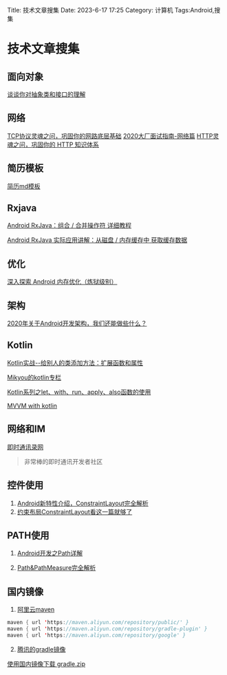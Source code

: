 Title: 技术文章搜集
Date: 2023-6-17 17:25
Category: 计算机
Tags:Android,搜集

# 技术文章搜集

## 面向对象

[谈谈你对抽象类和接口的理解](https://juejin.im/entry/59fa7b07518825076a0c4a0c)

## 网络

[TCP协议灵魂之问，巩固你的网路底层基础](https://juejin.im/post/5e527c58e51d4526c654bf41)
[2020大厂面试指南-网络篇](https://juejin.im/post/5e44e17a518825491b11bd63)
[HTTP灵魂之问，巩固你的 HTTP 知识体系](https://gank.io/post/5e7990d81e12e48ff711862e)

## 简历模板

[简历md模板](https://github.com/geekcompany/ResumeSample)

## Rxjava

[Android RxJava：组合 / 合并操作符 详细教程](https://www.jianshu.com/p/c2a7c03da16d)

[Android RxJava 实际应用讲解：从磁盘 / 内存缓存中 获取缓存数据](https://www.jianshu.com/p/6f3b6b934787)

## 优化

[深入探索 Android 内存优化（炼狱级别）](https://gank.io/post/5e79880393b891c522d3bde6)

## 架构

[2020年关于Android开发架构，我们还能做些什么？](https://gank.io/post/5e50eaf6a4f7880ef87b35f2)

## Kotlin

[Kotlin实战--给别人的类添加方法：扩展函数和属性](https://blog.csdn.net/Simon_Crystin/article/details/90294505)

[Mikyou的kotlin专栏](https://blog.csdn.net/u013064109/category_7125973.html)

[Kotlin系列之let、with、run、apply、also函数的使用](https://blog.csdn.net/u013064109/article/details/78786646)

[MVVM with kotlin](https://www.jianshu.com/c/50336d57e9b0)

## 网络和IM

[即时通讯录网](http://www.52im.net/)
> 非常棒的即时通讯开发者社区

## 控件使用
1. [Android新特性介绍，ConstraintLayout完全解析](https://blog.csdn.net/guolin_blog/article/details/53122387)
2. [约束布局ConstraintLayout看这一篇就够了](https://www.jianshu.com/p/17ec9bd6ca8a)

## PATH使用
1. [Android开发之Path详解](https://blog.csdn.net/xiangzhihong8/article/details/78278931?utm_medium=distribute.pc_relevant.none-task-blog-BlogCommendFromMachineLearnPai2-2.channel_param&depth_1-utm_source=distribute.pc_relevant.none-task-blog-BlogCommendFromMachineLearnPai2-2.channel_param)

2. [Path&PathMeasure完全解析](https://blog.csdn.net/weiwozhiyi/article/details/70149147)

## 国内镜像
1. [阿里云maven](https://developer.aliyun.com/mvn/guide)

```java
maven { url 'https://maven.aliyun.com/repository/public/' }
maven { url 'https://maven.aliyun.com/repository/gradle-plugin' }
maven { url 'https://maven.aliyun.com/repository/google' }
```
2. [腾讯的gradle镜像](https://services.gradle.org/distributions/)
 
[使用国内镜像下载 gradle.zip](https://blog.csdn.net/qq_37214567/article/details/130511091)



